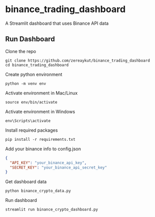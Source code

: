 # binance_trading_dashboard
A Streamlit dashboard that uses Binance API data

## Run Dashboard
Clone the repo
```console
git clone https://github.com/zereaykut/binance_trading_dashboard
cd binance_trading_dashboard
```

Create python environment
```shell
python -m venv env
```

Activate environment in Mac/Linux 
```console
source env/bin/activate
```

Activate environment in Windows 
```console
env\Scripts\activate
```

Install required packages
```console
pip install -r requirements.txt
```

Add your binance info to config.json
```json
{
  "API_KEY": "your_binance_api_key",
  "SECRET_KEY": "your_binance_api_secret_key"
}
```

Get dashboard data
```console
python binance_crypto_data.py
```

Run dashboard
```console
streamlit run binance_crypto_dashboard.py
```
